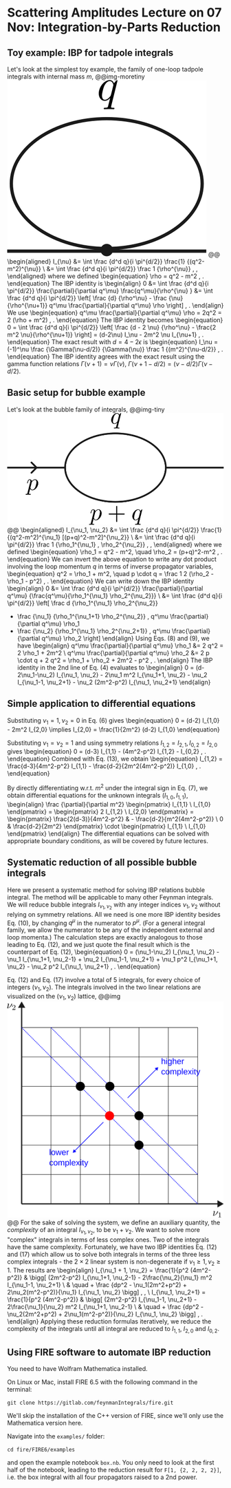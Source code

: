 # Scattering Amplitudes Lecture on 07 Nov: Integration-by-Parts Reduction

## Toy example: IBP for tadpole integrals
Let's look at the simplest toy example, the family of one-loop tadpole integrals with internal mass $m$,
@@img-moretiny ![one-loop bubble](/notes/tadpole.svg) @@
\begin{aligned}
I_{\nu} &= \int \frac {d^d q}{i \pi^{d/2}} \frac{1} {(q^2-m^2)^{\nu}} \\
&= \int \frac {d^d q}{i \pi^{d/2}} \frac 1 {\rho^{\nu}} \, ,
\end{aligned}
where we defined
\begin{equation}
\rho = q^2 - m^2 \, .
\end{equation}
The IBP identity is
\begin{align}
0 &= \int \frac {d^d q}{i \pi^{d/2}} \frac{\partial}{\partial q^\mu} \frac{q^\mu}{\rho^{\nu} }
&= \int \frac {d^d q}{i \pi^{d/2}} \left[  \frac {d} {\rho^\nu} - \frac {\nu} {\rho^{\nu+1}} q^\mu \frac{\partial}{\partial q^\mu} \rho \right] \, .
\end{align}
We use
\begin{equation}
q^\mu \frac{\partial}{\partial q^\mu} \rho = 2q^2 = 2 (\rho + m^2) \, .
\end{equation}
The IBP identity becomes
\begin{equation}
0  = \int \frac {d^d q}{i \pi^{d/2}} \left[ \frac {d - 2 \nu} {\rho^\nu} - \frac{2 m^2 \nu}{\rho^{\nu+1}} \right] = (d-2\nu) I_\nu - 2m^2 \nu I_{\nu+1} \, .
\end{equation}
The exact result with $d=4-2\epsilon$ is
\begin{equation}
I_\nu = (-1)^\nu \frac {\Gamma(\nu-d/2)} {\Gamma(\nu)} \frac 1 {(m^2)^{\nu-d/2}} \, .
\end{equation}
The IBP identity agrees with the exact result using the gamma function relations $\Gamma(\nu+1) = \nu \Gamma(\nu)$, $\Gamma(\nu+1-d/2) = (\nu-d/2) \Gamma(\nu-d/2)$.

## Basic setup for bubble example
Let's look at the bubble family of integrals,
@@img-tiny ![one-loop bubble](/notes/bubble.svg) @@
\begin{aligned}
I_{\nu_1, \nu_2} &= \int \frac {d^d q}{i \pi^{d/2}} \frac{1} {(q^2-m^2)^{\nu_1} [(p+q)^2-m^2]^{\nu_2}} \\
&= \int \frac {d^d q}{i \pi^{d/2}} \frac 1 {\rho_1^{\nu_1} \, \rho_2^{\nu_2}} \, ,
\end{aligned}
where we defined
\begin{equation}
\rho_1 = q^2 - m^2, \quad \rho_2 = (p+q)^2-m^2 \, .
\end{equation}
We can invert the above equation to write any dot product involving the loop momentum $q$ in terms of inverse propagator variables,
\begin{equation}
q^2 = \rho_1 + m^2, \quad p \cdot q = \frac 1 2 (\rho_2 - \rho_1 - p^2) \, .
\end{equation}
We can write down the IBP identity
\begin{align}
0 &= \int \frac {d^d q}{i \pi^{d/2}} \frac{\partial}{\partial q^\mu} {\frac{q^\mu}{\rho_1^{\nu_1} \rho_2^{\nu_2}}} \\
&= \int \frac {d^d q}{i \pi^{d/2}} \left[ \frac d {\rho_1^{\nu_1} \rho_2^{\nu_2}}
 - \frac {\nu_1} {\rho_1^{\nu_1+1} \rho_2^{\nu_2}} \, q^\mu \frac{\partial}{\partial q^\mu} \rho_1
 - \frac {\nu_2} {\rho_1^{\nu_1} \rho_2^{\nu_2+1}} \, q^\mu \frac{\partial}{\partial q^\mu} \rho_2
\right]
\end{align}
Using Eqs. (8) and (9), we have
\begin{align}
q^\mu \frac{\partial}{\partial q^\mu} \rho_1 &= 2 q^2 = 2 \rho_1 + 2m^2 \\
q^\mu \frac{\partial}{\partial q^\mu} \rho_2 &= 2 p \cdot q + 2 q^2 = \rho_1 + \rho_2 + 2m^2 - p^2 \, .
\end{align}
The IBP identity in the 2nd line of Eq. (4) evaluates to
\begin{align}
0 = (d-2\nu_1-\nu_2) I_{\nu_1, \nu_2} - 2\nu_1 m^2 I_{\nu_1+1, \nu_2} - \nu_2 I_{\nu_1-1, \nu_2+1} - \nu_2 (2m^2-p^2) I_{\nu_1, \nu_2+1}
\end{align}

## Simple application to differential equations
Substituting $\nu_1=1, \nu_2=0$ in Eq. (6) gives
\begin{equation}
0 = (d-2) I_{1,0} - 2m^2 I_{2,0} \implies I_{2,0} = \frac{1}{2m^2} (d-2) I_{1,0}
\end{equation}

Substituting $\nu_1=\nu_2=1$ and using symmetry relations $I_{1,2}=I_{2,1}, \, I_{0,2}=I_{2,0}$ gives
\begin{equation}
0 = (d-3) I_{1,1} - (4m^2-p^2) I_{1,2} - I_{0,2} \, .
\end{equation}
Combined with Eq. (13), we obtain
\begin{equation}
I_{1,2} = \frac{d-3}{4m^2-p^2} I_{1,1} - \frac{d-2}{2m^2(4m^2-p^2)} I_{1,0} \, .
\end{equation}

By directly differentiating w.r.t. $m^2$ under the integral sign in Eq. (7), we obtain differential equations for the unknown integrals $(I_{1,0}, I_{1,1})$,
\begin{align}
\frac {\partial}{\partial m^2} \begin{pmatrix} I_{1,1} \\ I_{1,0} \end{pmatrix}
= \begin{pmatrix} 2 I_{1,2} \\ I_{2,0} \end{pmatrix}
= \begin{pmatrix} \frac{2(d-3)}{4m^2-p^2} & - \frac{d-2}{m^2(4m^2-p^2)} \\ 0 & \frac{d-2}{2m^2} \end{pmatrix} \cdot \begin{pmatrix} I_{1,1} \\ I_{1,0} \end{pmatrix}
\end{align}
The differential equations can be solved with appropriate boundary conditions, as will be covered by future lectures.

## Systematic reduction of all possible bubble integrals
Here we present a systematic method for solving IBP relations bubble integral. The method will be applicable to many other Feynman integrals. We will reduce bubble integrals $I_{\nu_1, \nu_2}$ with any integer indices $\nu_1, \nu_2$ without relying on symmetry relations. All we need is one more IBP identity besides Eq. (10), by changing $q^\mu$ in the numerator to $p^\mu$. (For a general integral family, we allow the numerator to be any of the independent external and loop momenta.)
The calculation steps are exactly analogous to those leading to Eq. (12), and we just quote the final result which is the counterpart of Eq. (12),
\begin{equation}
0 = (\nu_1-\nu_2) I_{\nu_1, \nu_2} - \nu_1 I_{\nu_1+1, \nu_2-1} + \nu_2 I_{\nu_1-1, \nu_2+1} + \nu_1 p^2 I_{\nu_1+1, \nu_2} - \nu_2 p^2 I_{\nu_1, \nu_2+1} \, .
\end{equation}

Eq. (12) and Eq. (17) involve a total of 5 integrals, for every choice of integers $(\nu_1, \nu_2)$. The integrals involved in the two linear relations are visualized on the $(\nu_1, \nu_2)$ lattice,
@@img ![bubble_ibp_grid](/notes/bubble_ibp_grid.svg) @@
For the sake of solving the system, we define an auxiliary quantity, the *complexity* of an integral $I_{\nu_1, \nu_2}$, to be $\nu_1+\nu_2$. We want to solve more "complex" integrals in terms of less complex ones. Two of the integrals have the same complexity. Fortunately, we have two IBP identities Eq. (12) and (17) which allow us to solve both integrals in terms of the three less complex integrals - the $2\times 2$ linear system is non-degenerate if $\nu_1 \geq 1, \nu_2 \geq 1$. The results are
\begin{align}
I_{\nu_1 + 1, \nu_2} = \frac{1}{p^2 (4m^2-p^2)}
& \bigg[
(2m^2-p^2) I_{\nu_1+1, \nu_2-1} - 2\frac{\nu_2}{\nu_1} m^2 I_{\nu_1-1, \nu_2+1} \\
& \quad + \frac {dp^2 - \nu_1(2m^2+p^2) + 2\nu_2(m^2-p^2)}{\nu_1} I_{\nu_1, \nu_2}
\bigg] \, , \\
I_{\nu_1, \nu_2+1} = \frac{1}{p^2 (4m^2-p^2)}
& \bigg[
(2m^2-p^2) I_{\nu_1-1, \nu_2+1} - 2\frac{\nu_1}{\nu_2} m^2 I_{\nu_1+1, \nu_2-1} \\
& \quad + \frac {dp^2 - \nu_2(2m^2+p^2) + 2\nu_1(m^2-p^2)}{\nu_2} I_{\nu_1, \nu_2}
\bigg] \, .
\end{align}
Applying these reduction formulas iteratively, we reduce the complexity of the integrals until all integral are reduced to $I_{1,1}$, $I_{2,0}$ and $I_{0,2}$.

## Using FIRE software to automate IBP reduction

You need to have Wolfram Mathematica installed.

On Linux or Mac, install FIRE 6.5 with the following command in the terminal:
```
git clone https://gitlab.com/feynmanIntegrals/fire.git
```
We'll skip the installation of the C++ version of FIRE, since we'll only use the Mathematica version here.

Navigate into the `examples/` folder:
```
cd fire/FIRE6/examples
```
and open the example notebook `box.nb`. You only need to look at the first half of the notebook, leading to the reduction result for `F[1, {2, 2, 2, 2}]`, i.e. the box integral with all four propagators raised to a 2nd power.
